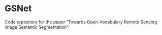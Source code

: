 # GSNet
Code repository for the paper "Towards Open-Vocabulary Remote Sensing Image Semantic Segmentation"
